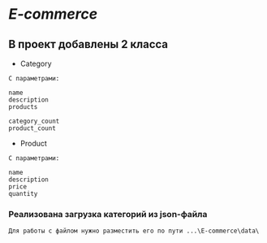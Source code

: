 # *E-commerce*

##  В проект добавлены 2 класса
- Category
```
C параметрами:

name
description
products

category_count
product_count
```

- Product
```
C параметрами:

name
description
price
quantity
```

### Реализована загрузка категорий из json-файла

```
Для работы с файлом нужно разместить его по пути ...\E-commerce\data\
```